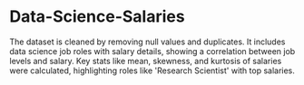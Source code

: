 # Data-Science-Salaries
The dataset is cleaned by removing null values and duplicates. It includes data science job roles with salary details, showing a correlation between job levels and salary. Key stats like mean, skewness, and kurtosis of salaries were calculated, highlighting roles like 'Research Scientist' with top salaries.
